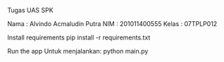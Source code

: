 Tugas UAS SPK

Nama : Alvindo Acmaludin Putra
NIM : 201011400555
Kelas : 07TPLP012

Install requirements
pip install -r requirements.txt

Run the app
Untuk menjalankan: python main.py
